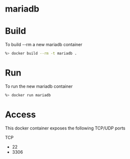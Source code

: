 mariadb
================

# Build
To build --rm a new mariadb container

```sh
%> docker build --rm -t mariadb .
```

# Run
To run the new mariadb container

```sh
%> docker run mariadb
```

# Access
This docker container exposes the following TCP/UDP ports

TCP
* 22
* 3306
